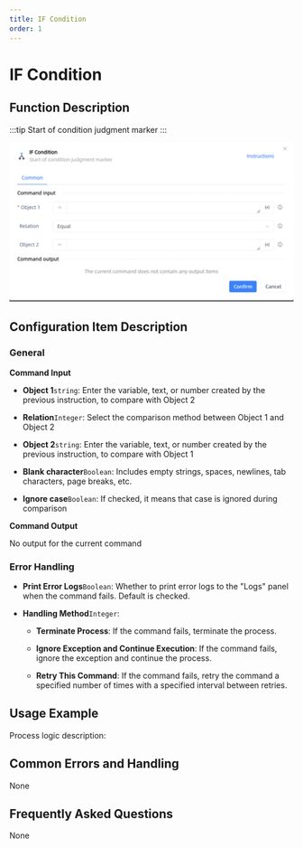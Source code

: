 ```yaml
---
title: IF Condition
order: 1
---
```


# IF Condition

## Function Description

:::tip 
Start of condition judgment marker
:::

![IF Condition](../../assets/IF%20Condition_command.png)

## Configuration Item Description

### General

**Command Input**

- **Object 1**`string`: Enter the variable, text, or number created by the previous instruction, to compare with Object 2

- **Relation**`Integer`: Select the comparison method between Object 1 and Object 2

- **Object 2**`string`: Enter the variable, text, or number created by the previous instruction, to compare with Object 1

- **Blank character**`Boolean`: Includes empty strings, spaces, newlines, tab characters, page breaks, etc.

- **Ignore case**`Boolean`: If checked, it means that case is ignored during comparison


**Command Output**

No output for the current command

### Error Handling

- **Print Error Logs**`Boolean`: Whether to print error logs to the "Logs" panel when the command fails. Default is checked. 

- **Handling Method**`Integer`:

    - **Terminate Process**: If the command fails, terminate the process.

    - **Ignore Exception and Continue Execution**: If the command fails, ignore the exception and continue the process.

    - **Retry This Command**: If the command fails, retry the command a specified number of times with a specified interval between retries.

## Usage Example

Process logic description:

## Common Errors and Handling

None

## Frequently Asked Questions

None

